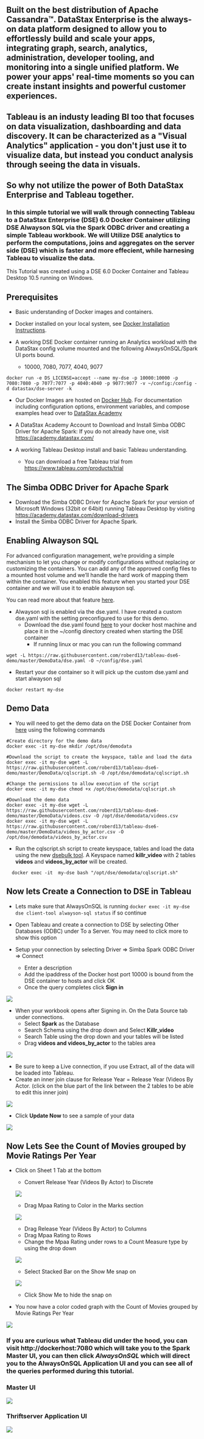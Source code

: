 ## Built on the best distribution of Apache Cassandra™. DataStax Enterprise is the always-on data platform designed to allow you to effortlessly build and scale your apps, integrating graph, search, analytics, administration, developer tooling, and monitoring into a single unified platform. We power your apps' real-time moments so you can create instant insights and powerful customer experiences.  

## Tableau is an industy leading BI too that focuses on data visualization, dashboarding and data discovery.  It can be characterized as a "Visual Analytics" application - you don't just use it to visualize data, but instead you conduct analysis through seeing the data in visuals.  

## So why not utilize the power of Both DataStax Enterprise and Tableau together.

### In this simple tutorial we will walk through connecting Tableau to a DataStax Enterprise (DSE) 6.0 Docker Container utilizing DSE Alwayson SQL via the Spark ODBC driver and creating a simple Tableau workbook. We will Utilize DSE analytics to perform the computations, joins and aggregates on the server side (DSE) which is faster and more effecient, while harnesing Tableau to visualize the data.

This Tutorial was created using a DSE 6.0 Docker Container and Tableau Desktop 10.5 running on Windows.

## Prerequisites

* Basic understanding of Docker images and containers. 

* Docker installed on your local system, see [Docker Installation Instructions](https://docs.docker.com/engine/installation/). 

* A working DSE Docker container running an Analytics workload with the DataStax config volume mounted and the following AlwaysOnSQL/Spark UI ports bound. 
  * 10000, 7080, 7077, 4040, 9077
  
```
docker run -e DS_LICENSE=accept --name my-dse -p 10000:10000 -p 7080:7080 -p 7077:7077 -p 4040:4040 -p 9077:9077 -v ~/config:/config -d datastax/dse-server -k 
```
* Our Docker Images are hosted on [Docker Hub](https://hub.docker.com/r/datastax/dse-server/). For documentation including configuration options, environment variables, and compose examples head over to [DataStax Academy](https://academy.datastax.com/quick-downloads?utm_campaign=Docker_2019&utm_medium=web&utm_source=docker&utm_term=-&utm_content=Web_Academy_Downloads)

* A DataStax Academy Account to Download and Install Simba ODBC Driver for Apache Spark:  If you do not already have one, visit https://academy.datastax.com/
   
* A working Tableau Desktop install and basic Tableau understanding.  
  * You can download a free Tableau trial from https://www.tableau.com/products/trial 


## The Simba ODBC Driver for Apache Spark

* Download the Simba ODBC Driver for Apache Spark for your version of Microsoft Windows (32bit or 64bit) running Tableau Desktop by visiting https://academy.datastax.com/download-drivers
* Install the Simba ODBC Driver for Apache Spark.

## Enabling Alwayson SQL

For advanced configuration management, we’re providing a simple mechanism to let you change or modify configurations without replacing or customizing the containers. You can add any of the approved config files to a mounted host volume and we’ll handle the hard work of mapping them within the container. You enabled this feature when you started your DSE container and we will use it to enable alwayson sql.

You can read more about that feature [here](https://docs.datastax.com/en/docker/doc/docker/docker60/dockerDSEVolumes.html). 

* Alwayson sql is enabled via the dse.yaml. I have created a custom dse.yaml with the setting preconfigured to use for this demo.
  * Download the dse.yaml found [here](https://github.com/roberd13/tableau-dse6-demo/blob/master/DemoData/dse.yaml) to your docker host machine and place it in the ~/config directory created when starting the DSE container
     * If running linux or mac you can run the following command
     
```
wget -L https://raw.githubusercontent.com/roberd13/tableau-dse6-demo/master/DemoData/dse.yaml -O ~/config/dse.yaml
```
  * Restart your dse container so it will pick up the custom dse.yaml and start alwayson sql

```
docker restart my-dse
```

## Demo Data

* You will need to get the demo data on the DSE Docker Container from [here](https://github.com/roberd13/tableau-dse6-demo/tree/master/DemoData) using the following commands

```
#Create directory for the demo data
docker exec -it my-dse mkdir /opt/dse/demodata
```

```
#Download the script to create the keyspace, table and load the data 
docker exec -it my-dse wget -L https://raw.githubusercontent.com/roberd13/tableau-dse6-demo/master/DemoData/cqlscript.sh -O /opt/dse/demodata/cqlscript.sh
```

```
#Change the permissions to allow execution of the script
docker exec -it my-dse chmod +x /opt/dse/demodata/cqlscript.sh
```

```
#Download the demo data
docker exec -it my-dse wget -L https://raw.githubusercontent.com/roberd13/tableau-dse6-demo/master/DemoData/videos.csv -O /opt/dse/demodata/videos.csv
docker exec -it my-dse wget -L https://raw.githubusercontent.com/roberd13/tableau-dse6-demo/master/DemoData/videos_by_actor.csv -O /opt/dse/demodata/videos_by_actor.csv
```

  * Run the cqlscript.sh script to create keyspace, tables and load the data using the new [dsebulk tool](https://docs.datastax.com/en/dse/6.0/dse-admin/datastax_enterprise/tools/dsbulk/dsbulkTOC.html). A Keyspace named **killr_video** with 2 tables **videos** and **videos_by_actor** will be created.
  
```
  docker exec -it  my-dse bash "/opt/dse/demodata/cqlscript.sh"
```

## Now lets Create a Connection to DSE in Tableau

* Lets make sure that AlwaysOnSQL is running  `docker exec -it my-dse dse client-tool alwayson-sql status` if so continue
* Open Tableau and create a connection to DSE by selecting Other Databases (ODBC) under To a Server.  You may need to click more to show this option

* Setup your connection by selecting Driver => Simba Spark ODBC Driver => Connect
  * Enter a description
  * Add the ipaddress of the Docker host port 10000 is bound from the DSE container to hosts and click OK
  * Once the query completes click **Sign in** 

![](https://github.com/roberd13/tableau-dse6-demo/blob/master/images/connection.png)

* When your workbook opens after Signing in. On the Data Source tab under connections.
  * Select **Spark** as the Database
  * Search Schema using the drop down and Select **Killr_video** 
  * Search Table using the drop down and your tables will be listed
  * Drag **videos and videos_by_actor** to the tables area
  
![](https://github.com/roberd13/tableau-dse6-demo/blob/master/images/Data%20Source.png) 

  * Be sure to keep a Live connection, if you use Extract, all of the data will be loaded into Tableau.  
  * Create an inner join clause for Release Year = Release Year (Videos By Actor. (click on the blue part of the link between the 2 tables to be able to edit this inner join)

![](https://github.com/roberd13/tableau-dse6-demo/blob/master/images/Join%20clause.png)  

  * Click **Update Now** to see a sample of your data
  
![](https://github.com/roberd13/tableau-dse6-demo/blob/master/images/Updated%20Data.png)

## Now Lets See the Count of Movies grouped by Movie Ratings Per Year

* Click on Sheet 1 Tab at the bottom 
  * Convert Release Year (Videos By Actor) to Discrete
  
  ![](https://github.com/roberd13/tableau-dse6-demo/blob/master/images/discrete.png)
  
  * Drag Mpaa Rating to Color in the Marks section
   
  ![](https://github.com/roberd13/tableau-dse6-demo/blob/master/images/Marks.png)
  
  * Drag Release Year (Videos By Actor) to Columns
  * Drag Mpaa Rating to Rows
  * Change the Mpaa Rating under rows to a Count Measure type by using the drop down 
  
  ![](https://github.com/roberd13/tableau-dse6-demo/blob/master/images/measure.png)
  
  * Select Stacked Bar on the Show Me snap on 
  
  ![](https://github.com/roberd13/tableau-dse6-demo/blob/master/images/showme.png)
  
  * Click Show Me to hide the snap on 
  
* You now have a color coded graph with the Count of Movies grouped by Movie Ratings Per Year

![](https://github.com/roberd13/tableau-dse6-demo/blob/master/images/graph.png)

### If you are curious what Tableau did under the hood, you can visit http://dockerhost:7080 which will take you to the Spark Master UI, you can then click *AlwaysOnSQL* which will direct you to the AlwaysOnSQL Application UI and you can see all of the queries performed during this tutorial.

### Master UI
![](https://github.com/roberd13/tableau-dse6-demo/blob/master/images/Master%20UI.png)


### Thriftserver Application UI
![](https://github.com/roberd13/tableau-dse6-demo/blob/master/images/Thrift%20UI.png)
